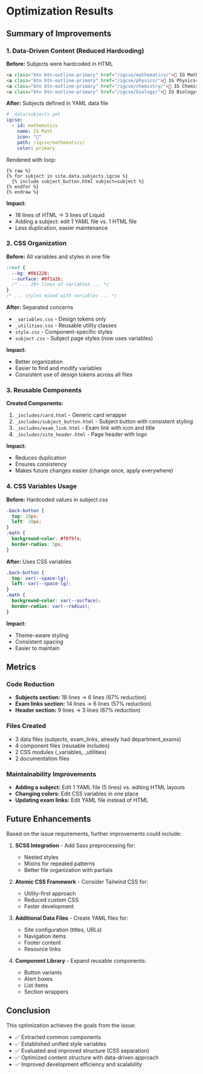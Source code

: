 # Optimization Results

## Summary of Improvements

### 1. Data-Driven Content (Reduced Hardcoding)

**Before:** Subjects were hardcoded in HTML
```html
<a class="btn btn-outline-primary" href="/igcse/mathematics/">📘 IG Math</a>
<a class="btn btn-outline-primary" href="/igcse/physics/">📘 IG Physics</a>
<a class="btn btn-outline-primary" href="/igcse/chemistry/">📘 IG Chemistry</a>
<a class="btn btn-outline-primary" href="/igcse/biology/">📘 IG Biology</a>
```

**After:** Subjects defined in YAML data file
```yaml
# _data/subjects.yml
igcse:
  - id: mathematics
    name: IG Math
    icon: "📘"
    path: /igcse/mathematics/
    color: primary
```

Rendered with loop:
```liquid
{% raw %}
{% for subject in site.data.subjects.igcse %}
  {% include subject_button.html subject=subject %}
{% endfor %}
{% endraw %}
```

**Impact:** 
- 18 lines of HTML → 3 lines of Liquid
- Adding a subject: edit 1 YAML file vs. 1 HTML file
- Less duplication, easier maintenance

### 2. CSS Organization

**Before:** All variables and styles in one file
```css
:root {
  --bg: #0b1220;
  --surface: #0f1a2b;
  /* ... 20+ lines of variables ... */
}
/* ... styles mixed with variables ... */
```

**After:** Separated concerns
- `_variables.css` - Design tokens only
- `_utilities.css` - Reusable utility classes
- `style.css` - Component-specific styles
- `subject.css` - Subject page styles (now uses variables)

**Impact:**
- Better organization
- Easier to find and modify variables
- Consistent use of design tokens across all files

### 3. Reusable Components

**Created Components:**
1. `_includes/card.html` - Generic card wrapper
2. `_includes/subject_button.html` - Subject button with consistent styling
3. `_includes/exam_link.html` - Exam link with icon and title
4. `_includes/site_header.html` - Page header with logo

**Impact:**
- Reduces duplication
- Ensures consistency
- Makes future changes easier (change once, apply everywhere)

### 4. CSS Variables Usage

**Before:** Hardcoded values in subject.css
```css
.back-button {
  top: 20px;
  left: 20px;
}
.math {
  background-color: #f8f9fa;
  border-radius: 3px;
}
```

**After:** Uses CSS variables
```css
.back-button {
  top: var(--space-lg);
  left: var(--space-lg);
}
.math {
  background-color: var(--surface);
  border-radius: var(--radius);
}
```

**Impact:**
- Theme-aware styling
- Consistent spacing
- Easier to maintain

## Metrics

### Code Reduction
- **Subjects section:** 18 lines → 6 lines (67% reduction)
- **Exam links section:** 14 lines → 6 lines (57% reduction)
- **Header section:** 9 lines → 3 lines (67% reduction)

### Files Created
- 3 data files (subjects, exam_links, already had department_exams)
- 4 component files (reusable includes)
- 2 CSS modules (_variables, _utilities)
- 2 documentation files

### Maintainability Improvements
- **Adding a subject:** Edit 1 YAML file (5 lines) vs. editing HTML layouts
- **Changing colors:** Edit CSS variables in one place
- **Updating exam links:** Edit YAML file instead of HTML

## Future Enhancements

Based on the issue requirements, further improvements could include:

1. **SCSS Integration** - Add Sass preprocessing for:
   - Nested styles
   - Mixins for repeated patterns
   - Better file organization with partials

2. **Atomic CSS Framework** - Consider Tailwind CSS for:
   - Utility-first approach
   - Reduced custom CSS
   - Faster development

3. **Additional Data Files** - Create YAML files for:
   - Site configuration (titles, URLs)
   - Navigation items
   - Footer content
   - Resource links

4. **Component Library** - Expand reusable components:
   - Button variants
   - Alert boxes
   - List items
   - Section wrappers

## Conclusion

This optimization achieves the goals from the issue:
- ✅ Extracted common components
- ✅ Established unified style variables
- ✅ Evaluated and improved structure (CSS separation)
- ✅ Optimized content structure with data-driven approach
- ✅ Improved development efficiency and scalability
